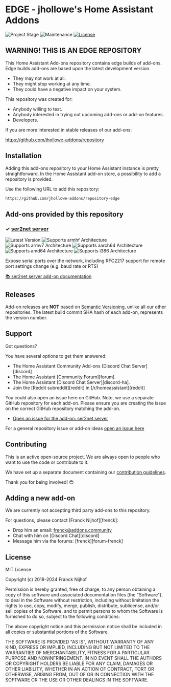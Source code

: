 # EDGE - jhollowe's Home Assistant Addons

![Project Stage][project-stage-shield]
![Maintenance][maintenance-shield]
[![License][license-shield]](LICENSE.md)

## WARNING! THIS IS AN EDGE REPOSITORY

This Home Assistant Add-ons repository contains edge builds of add-ons. Edge
builds add-ons are based upon the latest development version.

- They may not work at all.
- They might stop working at any time.
- They could have a negative impact on your system.

This repository was created for:

- Anybody willing to test.
- Anybody interested in trying out upcoming add-ons or add-on features.
- Developers.

If you are more interested in stable releases of our add-ons:

<https://github.com/jhollowe-addons/repository>

## Installation

Adding this add-ons repository to your Home Assistant instance is
pretty straightforward. In the Home Assistant add-on store,
a possibility to add a repository is provided.

Use the following URL to add this repository:

```txt
https://github.com/jhollowe-addons/repository-edge
```

## Add-ons provided by this repository

### &#10003; [ser2net server][addon-ser2net]

![Latest Version][ser2net-version-shield]
![Supports armhf Architecture][ser2net-armhf-shield]
![Supports armv7 Architecture][ser2net-armv7-shield]
![Supports aarch64 Architecture][ser2net-aarch64-shield]
![Supports amd64 Architecture][ser2net-amd64-shield]
![Supports i386 Architecture][ser2net-i386-shield]

Expose serial ports over the network, including RFC2217 support for remote port settings change (e.g. baud rate or RTS)


[:books: ser2net server add-on documentation][addon-doc-ser2net]

## Releases

Add-on releases are **NOT** based on [Semantic Versioning][semver], unlike
all our other repositories. The latest build commit SHA hash of each
add-on, represents the version number.

## Support

Got questions?

You have several options to get them answered:

- The Home Assistant Community Add-ons [Discord Chat Server][discord]
- The Home Assistant [Community Forum][forum].
- The Home Assistant [Discord Chat Server][discord-ha].
- Join the [Reddit subreddit][reddit] in [/r/homeassistant][reddit]

You could also open an issue here on GitHub. Note, we use a separate
GitHub repository for each add-on. Please ensure you are creating the issue
on the correct GitHub repository matching the add-on.

- [Open an issue for the add-on: ser2net server][ser2net-issue]

For a general repository issue or add-on ideas [open an issue here][issue]

## Contributing

This is an active open-source project. We are always open to people who want to
use the code or contribute to it.

We have set up a separate document containing our
[contribution guidelines](.github/CONTRIBUTING.md).

Thank you for being involved! :heart_eyes:

## Adding a new add-on

We are currently not accepting third party add-ons to this repository.

For questions, please contact [Franck Nijhof][frenck]:

- Drop him an email: frenck@addons.community
- Chat with him on [Discord Chat][discord]
- Message him via the forums: [frenck][forum-frenck]

## License

MIT License

Copyright (c) 2018-2024 Franck Nijhof

Permission is hereby granted, free of charge, to any person obtaining a copy
of this software and associated documentation files (the "Software"), to deal
in the Software without restriction, including without limitation the rights
to use, copy, modify, merge, publish, distribute, sublicense, and/or sell
copies of the Software, and to permit persons to whom the Software is
furnished to do so, subject to the following conditions:

The above copyright notice and this permission notice shall be included in all
copies or substantial portions of the Software.

THE SOFTWARE IS PROVIDED "AS IS", WITHOUT WARRANTY OF ANY KIND, EXPRESS OR
IMPLIED, INCLUDING BUT NOT LIMITED TO THE WARRANTIES OF MERCHANTABILITY,
FITNESS FOR A PARTICULAR PURPOSE AND NONINFRINGEMENT. IN NO EVENT SHALL THE
AUTHORS OR COPYRIGHT HOLDERS BE LIABLE FOR ANY CLAIM, DAMAGES OR OTHER
LIABILITY, WHETHER IN AN ACTION OF CONTRACT, TORT OR OTHERWISE, ARISING FROM,
OUT OF OR IN CONNECTION WITH THE SOFTWARE OR THE USE OR OTHER DEALINGS IN THE
SOFTWARE.

[addon-ser2net]: https://github.com/jhollowe-addons/addon-ser2net/tree/e1cb09d
[addon-doc-ser2net]: https://github.com/jhollowe-addons/addon-ser2net/blob/e1cb09d/README.md
[ser2net-issue]: https://github.com/jhollowe-addons/addon-ser2net/issues
[ser2net-version-shield]: https://img.shields.io/badge/version-e1cb09d-blue.svg
[ser2net-aarch64-shield]: https://img.shields.io/badge/aarch64-yes-green.svg
[ser2net-amd64-shield]: https://img.shields.io/badge/amd64-yes-green.svg
[ser2net-armhf-shield]: https://img.shields.io/badge/armhf-yes-green.svg
[ser2net-armv7-shield]: https://img.shields.io/badge/armv7-yes-green.svg
[ser2net-i386-shield]: https://img.shields.io/badge/i386-yes-green.svg
[issue]: https://github.com/jhollowe-addons/repository-edge/issues
[license-shield]: https://img.shields.io/github/license/jhollowe-addons/repository-edge.svg
[maintenance-shield]: https://img.shields.io/maintenance/yes/2024.svg
[project-stage-shield]: https://img.shields.io/badge/project%20stage-experimental-yellow.svg
[semver]: http://semver.org/spec/v2.0.0.html
[third-party-addons]: https://home-assistant.io/hassio/installing_third_party_addons/